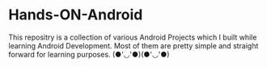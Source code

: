 # Hands-ON-Android

This repositry is a collection of various Android Projects which I built while learning Android Development. Most of them are pretty simple and straight forward for learning purposes.
(●'◡'●)(●'◡'●)
